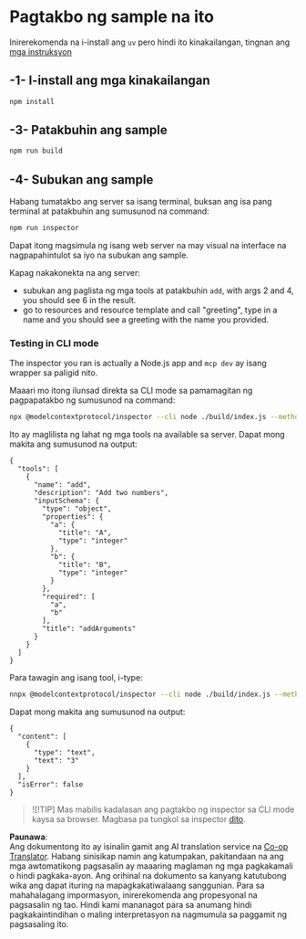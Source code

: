 <!--
CO_OP_TRANSLATOR_METADATA:
{
  "original_hash": "ac67652abc453e2a7e2c75cd7a8897ae",
  "translation_date": "2025-05-17T09:25:41+00:00",
  "source_file": "03-GettingStarted/01-first-server/solution/typescript/README.md",
  "language_code": "tl"
}
-->
# Pagtakbo ng sample na ito

Inirerekomenda na i-install ang `uv` pero hindi ito kinakailangan, tingnan ang [mga instruksyon](https://docs.astral.sh/uv/#highlights)

## -1- I-install ang mga kinakailangan

```bash
npm install
```

## -3- Patakbuhin ang sample

```bash
npm run build
```

## -4- Subukan ang sample

Habang tumatakbo ang server sa isang terminal, buksan ang isa pang terminal at patakbuhin ang sumusunod na command:

```bash
npm run inspector
```

Dapat itong magsimula ng isang web server na may visual na interface na nagpapahintulot sa iyo na subukan ang sample.

Kapag nakakonekta na ang server:

- subukan ang paglista ng mga tools at patakbuhin `add`, with args 2 and 4, you should see 6 in the result.
- go to resources and resource template and call "greeting", type in a name and you should see a greeting with the name you provided.

### Testing in CLI mode

The inspector you ran is actually a Node.js app and `mcp dev` ay isang wrapper sa paligid nito.

Maaari mo itong ilunsad direkta sa CLI mode sa pamamagitan ng pagpapatakbo ng sumusunod na command:

```bash
npx @modelcontextprotocol/inspector --cli node ./build/index.js --method tools/list
```

Ito ay maglilista ng lahat ng mga tools na available sa server. Dapat mong makita ang sumusunod na output:

```text
{
  "tools": [
    {
      "name": "add",
      "description": "Add two numbers",
      "inputSchema": {
        "type": "object",
        "properties": {
          "a": {
            "title": "A",
            "type": "integer"
          },
          "b": {
            "title": "B",
            "type": "integer"
          }
        },
        "required": [
          "a",
          "b"
        ],
        "title": "addArguments"
      }
    }
  ]
}
```

Para tawagin ang isang tool, i-type:

```bash
nnpx @modelcontextprotocol/inspector --cli node ./build/index.js --method tools/call --tool-name add --tool-arg a=1 --tool-arg b=2
```

Dapat mong makita ang sumusunod na output:

```text
{
  "content": [
    {
      "type": "text",
      "text": "3"
    }
  ],
  "isError": false
}
```

> ![!TIP]
> Mas mabilis kadalasan ang pagtakbo ng inspector sa CLI mode kaysa sa browser.
> Magbasa pa tungkol sa inspector [dito](https://github.com/modelcontextprotocol/inspector).

**Paunawa**:  
Ang dokumentong ito ay isinalin gamit ang AI translation service na [Co-op Translator](https://github.com/Azure/co-op-translator). Habang sinisikap namin ang katumpakan, pakitandaan na ang mga awtomatikong pagsasalin ay maaaring maglaman ng mga pagkakamali o hindi pagkaka-ayon. Ang orihinal na dokumento sa kanyang katutubong wika ang dapat ituring na mapagkakatiwalaang sanggunian. Para sa mahahalagang impormasyon, inirerekomenda ang propesyonal na pagsasalin ng tao. Hindi kami mananagot para sa anumang hindi pagkakaintindihan o maling interpretasyon na nagmumula sa paggamit ng pagsasaling ito.